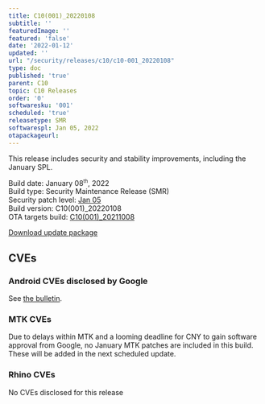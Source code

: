 ```yaml
---
title: C10(001)_20220108
subtitle: ''
featuredImage: ''
featured: 'false'
date: '2022-01-12'
updated: ''
url: "/security/releases/c10/c10-001_20220108"
type: doc
published: 'true'
parent: C10
topic: C10 Releases
order: '0'
softwaresku: '001'
scheduled: 'true'
releasetype: SMR
softwarespl: Jan 05, 2022
otapackageurl:
---
```


This release includes security and stability improvements, including the January SPL.

Build date: January 08<sup><small>th</small></sup>, 2022  
Build type: Security Maintenance Release (SMR)  
Security patch level: [Jan 05](https://source.android.com/security/bulletin/2022-01-01)  
Build version: C10(001)_20220108  
OTA targets build: [C10(001)_20211008](/security/releases/c10/c10-001_20211008)

<i class="far fa-cloud-download-alt"></i> [Download update package]()

## CVEs
### Android CVEs disclosed by Google

See [the bulletin](https://source.android.com/security/bulletin/2022-01-01).

### MTK CVEs

Due to delays within MTK and a looming deadline for CNY to gain software approval from Google, no January MTK patches are included in this build. These will be added in the next scheduled update.

### Rhino CVEs
No CVEs disclosed for this release
